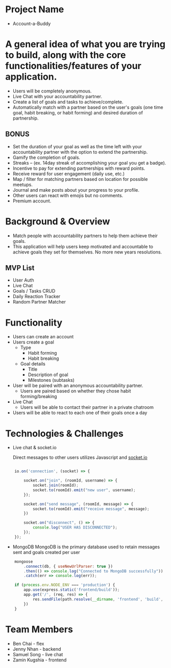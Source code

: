 # Project Name
- Account-a-Buddy
 
# A general idea of what you are trying to build, along with the core functionalities/features of your application.

- Users will be completely anonymous.
- Live Chat with your accountability partner.
- Create a list of goals and tasks to achieve/complete.
- Automatically match with a partner based on the user's goals (one time goal, habit breaking, or habit forming) and desired duration of partnership.

## BONUS
- Set the duration of your goal as well as the time left with your accountability partner with the option to extend the partnership.
- Gamify the completion of goals.
- Streaks – (ex. 14day streak of accomplishing your goal you get a badge).
- Incentive to pay for extending partnerships with reward points.
- Receive reward for user engagement (daily use, etc.)
- Map / filter for matching partners based on location for possible meetups.
- Journal and make posts about your progress to your profile.
- Other users can react with emojis but no comments.
- Premium account.
 
# Background & Overview
- Match people with accountability partners to help them achieve their goals.
- This application will help users keep motivated and accountable to achieve goals they set for themselves. No more new years resolutions.

## MVP List
- User Auth
- Live Chat
- Goals / Tasks CRUD
- Daily Reaction Tracker
- Random Partner Matcher
<!-- - Rewards (bonus feature) -->
 
# Functionality
- Users can create an account
- Users create a goal
    - Type
        - Habit forming
        - Habit breaking
        <!-- - One time goal (Bonus feature) -->
    - Goal details
        - Title
        - Description of goal
        - Milestones (subtasks)
- User will be paired with an anonymous accountability partner.
    -  Users are paired based on whether they chose habit forming/breaking
    <!-- - Default duration of  3 days (Bonus feature) -->
    <!-- - Once time has ended, users have the option to extend the partnership for 3 weeks (Bonus feature)-->
    <!-- - User can receive badges from their partner at the end of the 3 weeks/partnership/goal achievement (Bonus feature)-->
- Live Chat
    -  Users will be able to contact their partner in a private chatroom
- Users will be able to react to each one of their goals once a day
<!-- - User's goals will be tracked and displayed in a graph (Bonus feature) -->
<!-- - Users write posts in a private journal and can react to it (ex. How do you feel right now? – sad, happy, angry, etc as emojis) (Bonus feature)-->

# Technologies & Challenges

- Live chat & socket.io

    Direct messages to other users utilizes Javascript and [socket.io](https://socket.io/)

```Javascript

    io.on('connection', (socket) => {

        socket.on("join", (roomId, username) => {
            socket.join(roomId);
            socket.to(roomId).emit("new user", username);
        });

        socket.on("send message", (roomId, message) => {
            socket.to(roomId).emit("receive message", message);
        })

        socket.on("disconnect", () => {
            console.log("USER HAS DISCONNECTED");
        });
    });
```

- MongoDB
    MongoDB is the primary database used to retain messages sent and goals created per user
```Javascript
    mongoose
        .connect(db, { useNewUrlParser: true })
        .then(() => console.log("Connected to MongoDB successfully"))
        .catch(err => console.log(err));

    if (process.env.NODE_ENV === 'production') {
        app.use(express.static('frontend/build'));
        app.get('/', (req, res) => {
            res.sendFile(path.resolve(__dirname, 'frontend', 'build', 'index.html'));
        })
    }
```
# Team Members
- Ben Chai - flex
- Jenny Nhan - backend
- Samuel Song - live chat
- Zamin Kugshia - frontend